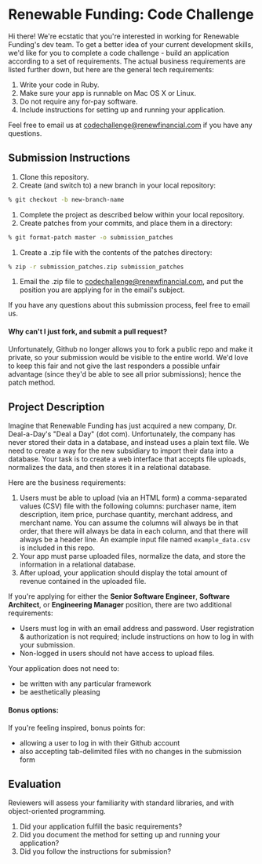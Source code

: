 Renewable Funding: Code Challenge
=================================

Hi there!  We're ecstatic that you're interested in working for Renewable Funding's dev team.  To get a better idea of your current development skills, we'd like for you to complete a code challenge - build an application according to a set of requirements.  The actual business requirements are listed further down, but here are the general tech requirements:

1. Write your code in Ruby.
1. Make sure your app is runnable on Mac OS X or Linux.
1. Do not require any for-pay software.
1. Include instructions for setting up and running your application.

Feel free to email us at [codechallenge@renewfinancial.com](codechallenge@renewfinancial.com) if you have any questions.

## Submission Instructions

1. Clone this repository.
1. Create (and switch to) a new branch in your local repository:

  ```bash
  % git checkout -b new-branch-name
  ```

1. Complete the project as described below within your local repository.
1. Create patches from your commits, and place them in a directory:

  ```bash
  % git format-patch master -o submission_patches
  ```

1. Create a .zip file with the contents of the patches directory:

  ```bash
  % zip -r submission_patches.zip submission_patches
  ```

1. Email the .zip file to [codechallenge@renewfinancial.com](codechallenge@renewfinancial.com), and put the position you are applying for in the email's subject.

If you have any questions about this submission process, feel free to email us.

#### Why can't I just fork, and submit a pull request?

Unfortunately, Github no longer allows you to fork a public repo and make it private, so your submission would be visible to the entire world.  We'd love to keep this fair and not give the last responders a possible unfair advantage (since they'd be able to see all prior submissions); hence the patch method.

## Project Description

Imagine that Renewable Funding has just acquired a new company, Dr. Deal-a-Day's "Deal a Day" (dot com).  Unfortunately, the company has never stored their data in a database, and instead uses a plain text file.  We need to create a way for the new subsidiary to import their data into a database.  Your task is to create a web interface that accepts file uploads, normalizes the data, and then stores it in a relational database.

Here are the business requirements:

1. Users must be able to upload (via an HTML form) a comma-separated values (CSV) file with the following columns: purchaser name, item description, item price, purchase quantity, merchant address, and merchant name.  You can assume the columns will always be in that order, that there will always be data in each column, and that there will always be a header line.  An example input file named `example_data.csv` is included in this repo.
1. Your app must parse uploaded files, normalize the data, and store the information in a relational database.
1. After upload, your application should display the total amount of revenue contained in the uploaded file.

If you're applying for either the **Senior Software Engineer**, **Software Architect**, or **Engineering Manager** position, there are two additional requirements:
* Users must log in with an email address and password.  User registration & authorization is not required; include instructions on how to log in with your submission.
* Non-logged in users should not have access to upload files. 

Your application does not need to:

* be written with any particular framework
* be aesthetically pleasing

#### Bonus options:

If you're feeling inspired, bonus points for:

* allowing a user to log in with their Github account
* also accepting tab-delimited files with no changes in the submission form

## Evaluation

Reviewers will assess your familiarity with standard libraries, and with object-oriented programming.

1. Did your application fulfill the basic requirements?
1. Did you document the method for setting up and running your application?
1. Did you follow the instructions for submission?

